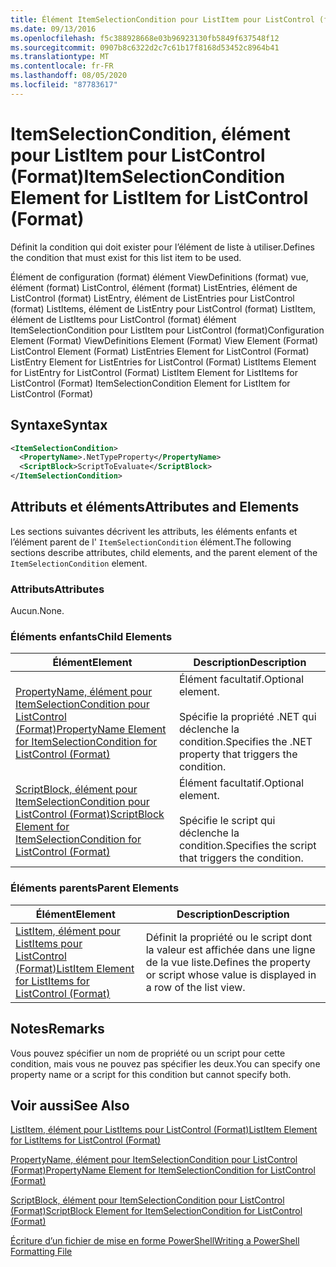 ```yaml
---
title: Élément ItemSelectionCondition pour ListItem pour ListControl (format) | Microsoft Docs
ms.date: 09/13/2016
ms.openlocfilehash: f5c388928668e03b96923130fb5849f637548f12
ms.sourcegitcommit: 0907b8c6322d2c7c61b17f8168d53452c8964b41
ms.translationtype: MT
ms.contentlocale: fr-FR
ms.lasthandoff: 08/05/2020
ms.locfileid: "87783617"
---
```

# <a name="itemselectioncondition-element-for-listitem-for-listcontrol-format"></a><span data-ttu-id="374e7-102">ItemSelectionCondition, élément pour ListItem pour ListControl (Format)</span><span class="sxs-lookup"><span data-stu-id="374e7-102">ItemSelectionCondition Element for ListItem for ListControl (Format)</span></span>

<span data-ttu-id="374e7-103">Définit la condition qui doit exister pour l’élément de liste à utiliser.</span><span class="sxs-lookup"><span data-stu-id="374e7-103">Defines the condition that must exist for this list item to be used.</span></span>

<span data-ttu-id="374e7-104">Élément de configuration (format) élément ViewDefinitions (format) vue, élément (format) ListControl, élément (format) ListEntries, élément de ListControl (format) ListEntry, élément de ListEntries pour ListControl (format) ListItems, élément de ListEntry pour ListControl (format) ListItem, élément de ListItems pour ListControl (format) élément ItemSelectionCondition pour ListItem pour ListControl (format)</span><span class="sxs-lookup"><span data-stu-id="374e7-104">Configuration Element (Format) ViewDefinitions Element (Format) View Element (Format) ListControl Element (Format) ListEntries Element for ListControl (Format) ListEntry Element for ListEntries for ListControl (Format) ListItems Element for ListEntry for ListControl (Format) ListItem Element for ListItems for ListControl (Format) ItemSelectionCondition Element for ListItem for ListControl (Format)</span></span>

## <a name="syntax"></a><span data-ttu-id="374e7-105">Syntaxe</span><span class="sxs-lookup"><span data-stu-id="374e7-105">Syntax</span></span>

```xml
<ItemSelectionCondition>
  <PropertyName>.NetTypeProperty</PropertyName>
  <ScriptBlock>ScriptToEvaluate</ScriptBlock>
</ItemSelectionCondition>
```

## <a name="attributes-and-elements"></a><span data-ttu-id="374e7-106">Attributs et éléments</span><span class="sxs-lookup"><span data-stu-id="374e7-106">Attributes and Elements</span></span>

<span data-ttu-id="374e7-107">Les sections suivantes décrivent les attributs, les éléments enfants et l’élément parent de l' `ItemSelectionCondition` élément.</span><span class="sxs-lookup"><span data-stu-id="374e7-107">The following sections describe attributes, child elements, and the parent element of the `ItemSelectionCondition` element.</span></span>

### <a name="attributes"></a><span data-ttu-id="374e7-108">Attributs</span><span class="sxs-lookup"><span data-stu-id="374e7-108">Attributes</span></span>

<span data-ttu-id="374e7-109">Aucun.</span><span class="sxs-lookup"><span data-stu-id="374e7-109">None.</span></span>

### <a name="child-elements"></a><span data-ttu-id="374e7-110">Éléments enfants</span><span class="sxs-lookup"><span data-stu-id="374e7-110">Child Elements</span></span>

|<span data-ttu-id="374e7-111">Élément</span><span class="sxs-lookup"><span data-stu-id="374e7-111">Element</span></span>|<span data-ttu-id="374e7-112">Description</span><span class="sxs-lookup"><span data-stu-id="374e7-112">Description</span></span>|
|-------------|-----------------|
|[<span data-ttu-id="374e7-113">PropertyName, élément pour ItemSelectionCondition pour ListControl (Format)</span><span class="sxs-lookup"><span data-stu-id="374e7-113">PropertyName Element for ItemSelectionCondition for ListControl (Format)</span></span>](./propertyname-element-for-itemselectioncondition-for-listcontrol-format.md)|<span data-ttu-id="374e7-114">Élément facultatif.</span><span class="sxs-lookup"><span data-stu-id="374e7-114">Optional element.</span></span><br /><br /> <span data-ttu-id="374e7-115">Spécifie la propriété .NET qui déclenche la condition.</span><span class="sxs-lookup"><span data-stu-id="374e7-115">Specifies the .NET property that triggers the condition.</span></span>|
|[<span data-ttu-id="374e7-116">ScriptBlock, élément pour ItemSelectionCondition pour ListControl (Format)</span><span class="sxs-lookup"><span data-stu-id="374e7-116">ScriptBlock Element for ItemSelectionCondition for ListControl (Format)</span></span>](./scriptblock-element-for-itemselectioncondition-for-listcontrol-format.md)|<span data-ttu-id="374e7-117">Élément facultatif.</span><span class="sxs-lookup"><span data-stu-id="374e7-117">Optional element.</span></span><br /><br /> <span data-ttu-id="374e7-118">Spécifie le script qui déclenche la condition.</span><span class="sxs-lookup"><span data-stu-id="374e7-118">Specifies the script that triggers the condition.</span></span>|

### <a name="parent-elements"></a><span data-ttu-id="374e7-119">Éléments parents</span><span class="sxs-lookup"><span data-stu-id="374e7-119">Parent Elements</span></span>

|<span data-ttu-id="374e7-120">Élément</span><span class="sxs-lookup"><span data-stu-id="374e7-120">Element</span></span>|<span data-ttu-id="374e7-121">Description</span><span class="sxs-lookup"><span data-stu-id="374e7-121">Description</span></span>|
|-------------|-----------------|
|[<span data-ttu-id="374e7-122">ListItem, élément pour ListItems pour ListControl (Format)</span><span class="sxs-lookup"><span data-stu-id="374e7-122">ListItem Element for ListItems for ListControl (Format)</span></span>](./listitem-element-for-listitems-for-listcontrol-format.md)|<span data-ttu-id="374e7-123">Définit la propriété ou le script dont la valeur est affichée dans une ligne de la vue liste.</span><span class="sxs-lookup"><span data-stu-id="374e7-123">Defines the property or script whose value is displayed in a row of the list view.</span></span>|

## <a name="remarks"></a><span data-ttu-id="374e7-124">Notes</span><span class="sxs-lookup"><span data-stu-id="374e7-124">Remarks</span></span>

<span data-ttu-id="374e7-125">Vous pouvez spécifier un nom de propriété ou un script pour cette condition, mais vous ne pouvez pas spécifier les deux.</span><span class="sxs-lookup"><span data-stu-id="374e7-125">You can specify one property name or a script for this condition but cannot specify both.</span></span>

## <a name="see-also"></a><span data-ttu-id="374e7-126">Voir aussi</span><span class="sxs-lookup"><span data-stu-id="374e7-126">See Also</span></span>

[<span data-ttu-id="374e7-127">ListItem, élément pour ListItems pour ListControl (Format)</span><span class="sxs-lookup"><span data-stu-id="374e7-127">ListItem Element for ListItems for ListControl (Format)</span></span>](./listitem-element-for-listitems-for-listcontrol-format.md)

[<span data-ttu-id="374e7-128">PropertyName, élément pour ItemSelectionCondition pour ListControl (Format)</span><span class="sxs-lookup"><span data-stu-id="374e7-128">PropertyName Element for ItemSelectionCondition for ListControl (Format)</span></span>](./propertyname-element-for-itemselectioncondition-for-listcontrol-format.md)

[<span data-ttu-id="374e7-129">ScriptBlock, élément pour ItemSelectionCondition pour ListControl (Format)</span><span class="sxs-lookup"><span data-stu-id="374e7-129">ScriptBlock Element for ItemSelectionCondition for ListControl (Format)</span></span>](./scriptblock-element-for-itemselectioncondition-for-listcontrol-format.md)

[<span data-ttu-id="374e7-130">Écriture d’un fichier de mise en forme PowerShell</span><span class="sxs-lookup"><span data-stu-id="374e7-130">Writing a PowerShell Formatting File</span></span>](./writing-a-powershell-formatting-file.md)
